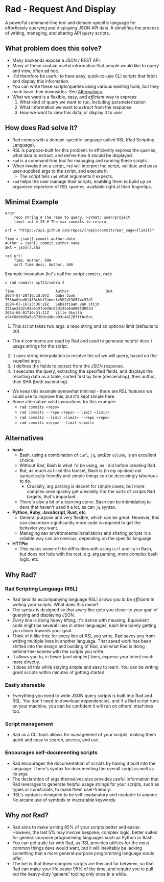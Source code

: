 # Rad - Request And Display

A powerful command-line tool and domain-specific language for effortlessly querying and displaying JSON API data. It simplifies the process of writing, managing, and sharing API query scripts.

## What problem does this solve?

- Many backends expose a JSON / REST API.
- Many of these contain useful information that people would like to query and view, often ad hoc.
- It'd therefore be useful to have easy, quick-to-use CLI scripts that fetch and display this information.
- You can write these scripts/queries using various existing tools, but they each have their downsides. See [Alternatives](#alternatives).
- What we want is a flexible, easy, and *efficient* way to express:
  1. What kind of query we want to run, including parameterization
  2. What information we want to *extract* from the response
  3. How we want to view this data, or display it to user

## How does Rad solve it?

- Rad comes with a domain-specific language called RSL (Rad Scripting Language).
- RSL is purpose-built for this problem: to efficiently express the queries, what data to extract, and define how it should be displayed.
- `rad` is a command-line tool for managing and running these scripts.
- When invoked on a script, `rad` will interpret the script, validate and pass user-supplied args to the script, and execute it.
  - The script tells `rad` what arguments it expects.
- `rad` helps the user manage their scripts, enabling them to build up an organized repertoire of RSL queries, available right at their fingertips.

## Minimal Example

```
args:
    repo string # The repo to query. Format: user/project
    limit int = 20 # The max commits to return.
    
url = "https://api.github.com/repos/{repo}/commits?per_page={limit}"

Time = json[].commit.author.date
Author = json[].commit.author.name
SHA = json[].sha

rad url:
    Time, Author, SHA
    sort Time desc, Author, SHA
```

Example invocation (let's call the script `commits.rad`):

```
> rad commits spf13/cobra 3

Time                   Author                 SHA
2024-07-28T16:18:07Z   Gabe Cook              756ba6dad61458cbbf7abecfc502d230574c57d2
2024-07-16T23:36:29Z   Sebastiaan van Stijn   371ae25d2c82e519feb48c82d142e6a696fd06dd
2024-06-01T10:31:11Z   Ville Skyttä           e94f6d0dd9a5e5738dca6bce03c4b1207ffbc0ec
```

1. This script takes two args: a repo string and an optional limit (defaults to 20).
  - The `#` comments are read by Rad and used to generate helpful docs / usage strings for the script.
2. It uses string interpolation to resolve the url we will query, based on the supplied args.
3. It defines the fields to extract from the JSON response.
4. It executes the query, extracting the specified fields, and displays the resulting data as a table, sorted first by time (descending), then author, then SHA (both ascending).
- We keep this example somewhat minimal - there are RSL features we could use to improve this, but it's kept simple here.
- Some alternative valid invocations for this example:
  - `rad commits <repo>`
  - `rad commits --repo <repo> --limit <limit>`
  - `rad commits --limit <limit> --repo <repo>`
  - `rad commits <repo> --limit <limit>`

## Alternatives

- **bash**
  - Bash, using a combination of `curl`, `jq`, and/or `column`, is an excellent choice.
  - Without Rad, Bash is what I'd be using, as I did before creating Rad.
  - But, as much as I like this toolset, Bash is (in my opinion) not syntactically friendly and simple things can be deceivingly laborious to do.
    - Crucially, arg parsing is decent for simple cases, but more complex ones quickly get unwieldy. For the sorts of scripts Rad targets, that's important.
  - There's also a bit of a learning curve. Bash can be intimidating to devs that haven't used it a lot, as can `jq` syntax.
- **Python, Ruby, JavaScript, Rust, etc**
  - General purpose and very flexible, which can be great. However, this can also mean significantly more code is required to get the behavior you want.
  - Managing dev environments/installations and sharing scripts in a reliable way can be onerous, depending on the specific language.
- **HTTPie**
  - This eases some of the difficulties with using `curl` and `jq` in Bash, but does not help with the rest, e.g. arg parsing, more complex bash logic, etc.

## Why Rad?

### Rad Scripting Language (RSL)

- Rad (and its accompanying language RSL) allows you to be *efficient* in writing your scripts. What does this mean?
- The syntax is designed so that *every* line gets you closer to your goal of querying and displaying JSON.
- *Every* line is doing heavy lifting; it's dense with meaning. Equivalent code might be several lines in other languages, each line barely getting you closer towards your goal.
- Think of it like this: for every line of RSL you write, Rad saves you from writing multiple lines in another language. That saved work has been shifted into the design and building of Rad, and what Rad is doing behind-the-scenes with the scripts you write.
- It allows you to, in fewer (and simpler) lines, express your intent much more directly.
- It does all this while staying simple and easy to learn. You can be writing great scripts within minutes of getting started.

### Easily shareable

- Everything you need to write JSON query scripts is built into Rad and RSL. You don't need to download dependencies, and if a Rad script runs on your machine, you can be confident it will run on others' machines too.

### Script management

- Rad as a CLI tools allows for management of your scripts, making them quick and easy to search, access, and use.

### Encourages self-documenting scripts

- Rad encourages the documentation of scripts by having it built into the language. There's syntax for documenting the overall script as well as its args.
- The declaration of args themselves also provides useful information that Rad leverages to generate helpful usage strings for your scripts, such as types or constraints, to make them user-friendly.
- RSL's syntax is designed to be self-explanatory and readable to anyone. No arcane use of symbols or inscrutable keywords.

## Why *not* Rad?

- Rad aims to make writing 95% of your scripts better and easier. However, the last 5% may involve bespoke, complex logic, better suited for general-purpose programming languages such as Python or Bash.
- You can get quite far with Rad, as RSL provides utilities for the most common things devs would want, but it will inevitably be lacking something that a more general-purpose programming language would offer.
- The bet is that these complex scripts are few and far between, so that Rad can make your life easier 95% of the time, and require you to pull out the heavy-duty 'general' tooling only once in a while.
